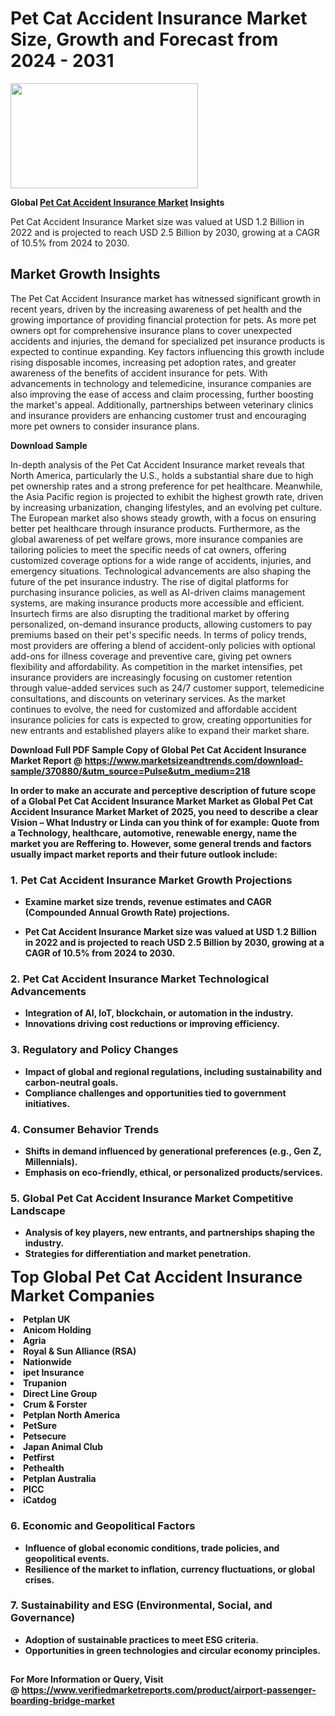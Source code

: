 <H1>Pet Cat Accident Insurance Market Size, Growth and Forecast from 2024 - 2031</H1><img class="aligncenter size-medium wp-image-584254" src="https://thirdeyenews.in/wp-content/uploads/2024/09/Global-Market-Research-300x168.jpeg" alt="" width="300" height="168" /><p><strong>Global&nbsp;<a href="https://www.marketsizeandtrends.com/download-sample/370880/&amp;utm_source=Pulse&amp;utm_medium=218">Pet Cat Accident Insurance Market</a> Insights</strong></p><p>Pet Cat Accident Insurance Market size was valued at USD 1.2 Billion in 2022 and is projected to reach USD 2.5 Billion by 2030, growing at a CAGR of 10.5% from 2024 to 2030.</p><p><h2>Market Growth Insights</h2> <p>The Pet Cat Accident Insurance market has witnessed significant growth in recent years, driven by the increasing awareness of pet health and the growing importance of providing financial protection for pets. As more pet owners opt for comprehensive insurance plans to cover unexpected accidents and injuries, the demand for specialized pet insurance products is expected to continue expanding. Key factors influencing this growth include rising disposable incomes, increasing pet adoption rates, and greater awareness of the benefits of accident insurance for pets. With advancements in technology and telemedicine, insurance companies are also improving the ease of access and claim processing, further boosting the market's appeal. Additionally, partnerships between veterinary clinics and insurance providers are enhancing customer trust and encouraging more pet owners to consider insurance plans.</p> <p><strong>Download Sample</strong></p> <p>In-depth analysis of the Pet Cat Accident Insurance market reveals that North America, particularly the U.S., holds a substantial share due to high pet ownership rates and a strong preference for pet healthcare. Meanwhile, the Asia Pacific region is projected to exhibit the highest growth rate, driven by increasing urbanization, changing lifestyles, and an evolving pet culture. The European market also shows steady growth, with a focus on ensuring better pet healthcare through insurance products. Furthermore, as the global awareness of pet welfare grows, more insurance companies are tailoring policies to meet the specific needs of cat owners, offering customized coverage options for a wide range of accidents, injuries, and emergency situations. Technological advancements are also shaping the future of the pet insurance industry. The rise of digital platforms for purchasing insurance policies, as well as AI-driven claims management systems, are making insurance products more accessible and efficient. Insurtech firms are also disrupting the traditional market by offering personalized, on-demand insurance products, allowing customers to pay premiums based on their pet's specific needs. In terms of policy trends, most providers are offering a blend of accident-only policies with optional add-ons for illness coverage and preventive care, giving pet owners flexibility and affordability. As competition in the market intensifies, pet insurance providers are increasingly focusing on customer retention through value-added services such as 24/7 customer support, telemedicine consultations, and discounts on veterinary services. As the market continues to evolve, the need for customized and affordable accident insurance policies for cats is expected to grow, creating opportunities for new entrants and established players alike to expand their market share. <p><strong></p><p><span class=""><strong>Download Full PDF Sample Copy of Global Pet Cat Accident Insurance Market Report</strong> @ <a href="https://www.marketsizeandtrends.com/download-sample/370880/&amp;utm_source=Pulse&amp;utm_medium=218" target="_blank">https://www.marketsizeandtrends.com/download-sample/370880/&amp;utm_source=Pulse&amp;utm_medium=218</a></span></p><p>In order to make an accurate and perceptive description of future scope of a Global&nbsp;Pet Cat Accident Insurance Market Market as Global&nbsp;Pet Cat Accident Insurance Market Market of 2025, you need to describe a clear Vision &ndash; What Industry or Linda can you think of for example: Quote from a Technology, healthcare, automotive, renewable energy, name the market you are Reffering to. However, some general trends and factors usually impact market reports and their future outlook include:</p><h3>1.&nbsp;<strong>Pet Cat Accident Insurance Market Growth Projections</strong></h3><ul><li>Examine market size trends, revenue estimates and CAGR (Compounded Annual Growth Rate) projections.</li><li><p>Pet Cat Accident Insurance Market size was valued at USD 1.2 Billion in 2022 and is projected to reach USD 2.5 Billion by 2030, growing at a CAGR of 10.5% from 2024 to 2030.</p></li></ul><h3>2.&nbsp;<strong>Pet Cat Accident Insurance Market Technological Advancements</strong></h3><ul><li>Integration of AI, IoT, blockchain, or automation in the industry.</li><li>Innovations driving cost reductions or improving efficiency.</li></ul><h3>3.&nbsp;<strong>Regulatory and Policy Changes</strong></h3><ul><li>Impact of global and regional regulations, including sustainability and carbon-neutral goals.</li><li>Compliance challenges and opportunities tied to government initiatives.</li></ul><h3>4.&nbsp;<strong>Consumer Behavior Trends</strong></h3><ul><li>Shifts in demand influenced by generational preferences (e.g., Gen Z, Millennials).</li><li>Emphasis on eco-friendly, ethical, or personalized products/services.</li></ul><h3>5.&nbsp;<strong>Global Pet Cat Accident Insurance Market Competitive Landscape</strong></h3><ul><li>Analysis of key players, new entrants, and partnerships shaping the industry.</li><li>Strategies for differentiation and market penetration.</li></ul><p data-pm-slice="1 1 []"><span style="color: inherit; font-family: inherit; font-size: 25px;">Top Global Pet Cat Accident Insurance Market Companies</span></p><div class="" data-test-id=""><p><li>Petplan UK</li><li> Anicom Holding</li><li> Agria</li><li> Royal & Sun Alliance (RSA)</li><li> Nationwide</li><li> ipet Insurance</li><li> Trupanion</li><li> Direct Line Group</li><li> Crum & Forster</li><li> Petplan North America</li><li> PetSure</li><li> Petsecure</li><li> Japan Animal Club</li><li> Petfirst</li><li> Pethealth</li><li> Petplan Australia</li><li> PICC</li><li> iCatdog</li></p></div><h3>6.&nbsp;<strong>Economic and Geopolitical Factors</strong></h3><ul><li>Influence of global economic conditions, trade policies, and geopolitical events.</li><li>Resilience of the market to inflation, currency fluctuations, or global crises.</li></ul><h3>7.&nbsp;<strong>Sustainability and ESG (Environmental, Social, and Governance)</strong></h3><ul><li>Adoption of sustainable practices to meet ESG criteria.</li><li>Opportunities in green technologies and circular economy principles.</li></ul><h2><strong style="font-size: 14px;">For More Information or Query, Visit @&nbsp;</strong><a style="background-color: #ffffff; font-size: 14px;" href="https://www.marketsizeandtrends.com/report/pet-cat-accident-insurance-market/" target="_blank">https://www.verifiedmarketreports.com/product/airport-passenger-boarding-bridge-market</a></h2>
